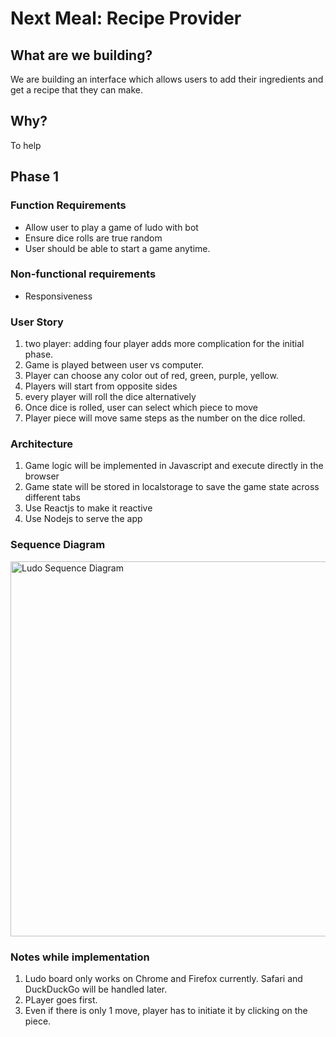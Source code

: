 # Next Meal: Recipe Provider

## What are we building?

We are building an interface which allows users to add their ingredients and get a recipe that they can make.

## Why?

To help

## Phase 1

### Function Requirements

- Allow user to play a game of ludo with bot
- Ensure dice rolls are true random
- User should be able to start a game anytime.

### Non-functional requirements

- Responsiveness

### User Story

1. two player: adding four player adds more complication for the initial phase.
1. Game is played between user vs computer.
1. Player can choose any color out of red, green, purple, yellow.
1. Players will start from opposite sides
1. every player will roll the dice alternatively
1. Once dice is rolled, user can select which piece to move
1. Player piece will move same steps as the number on the dice rolled.

### Architecture

1. Game logic will be implemented in Javascript and execute directly in the browser
1. Game state will be stored in localstorage to save the game state across different tabs
1. Use Reactjs to make it reactive
1. Use Nodejs to serve the app

### Sequence Diagram

<img src="assets/img/user-interaction-sequence-diagram.jpg" width="800" height="600" alt="Ludo Sequence Diagram">

### Notes while implementation

1. Ludo board only works on Chrome and Firefox currently. Safari and DuckDuckGo will be handled later.
2. PLayer goes first.
3. Even if there is only 1 move, player has to initiate it by clicking on the piece.

